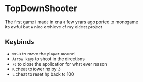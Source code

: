 # TopDownShooter

The first game i made in xna a few years ago ported to monogame  
its awful but a nice archieve of my oldest project  

## Keybinds

-   `WASD` to move the player around
-   `Arrow keys` to shoot in the directions
-   `F1` to close the application for what ever reason
-   `K` cheat to lower hp by 3
-   `L` cheat to reset hp back to 100
